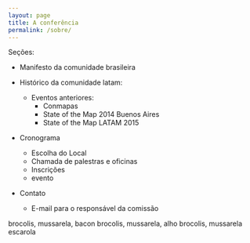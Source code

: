 ```yaml
---
layout: page
title: A conferência
permalink: /sobre/
---
```


Seções:

* Manifesto da comunidade brasileira

* Histórico da comunidade latam:
  * Eventos anteriores:
    * Conmapas
    * State of the Map 2014 Buenos Aires
    * State of the Map LATAM 2015

* Cronograma
    * Escolha do Local
    * Chamada de palestras e oficinas
    * Inscrições
    * evento

* Contato
  * E-mail para o responsável da comissão


brocolis, mussarela, bacon
brocolis, mussarela, alho
brocolis, mussarela
escarola
